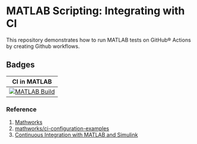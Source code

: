 # MATLAB Scripting: Integrating with CI
This repository demonstrates how to run MATLAB tests on GitHub® Actions by creating Github workflows.

## Badges
|CI in MATLAB|
|:--:|
[![MATLAB Build](https://github.com/souhardyaltts/Scripting_Integrating_with_CI/actions/workflows/ci.yml/badge.svg)](https://github.com/souhardyaltts/Scripting_Integrating_with_CI/actions/workflows/ci.yml)|

### Reference
1. [Mathworks](https://in.mathworks.com/)
2. [mathworks/ci-configuration-examples](https://github.com/mathworks/ci-configuration-examples)
3. [Continuous Integration with MATLAB and Simulink](https://www.mathworks.com/solutions/continuous-integration.html)

